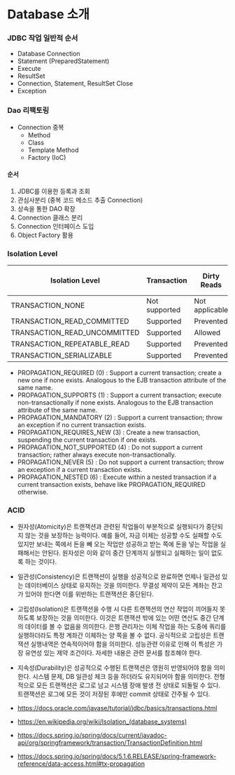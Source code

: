 # Database 소개

### JDBC 작업 일반적 순서
* Database Connection
* Statement (PreparedStatement)
* Execute
* ResultSet
* Connection, Statement, ResultSet Close
* Exception

### Dao 리팩토링
* Connection 중복
    * Method
    * Class
    * Template Method
    * Factory (IoC)

#### 순서
1. JDBC를 이용한 등록과 조회
2. 관심사분리 (중복 코드 메소드 추출 Connection)
3. 상속을 통한 DAO 확장
4. Connection 클래스 분리
5. Connection 인터페이스 도입
6. Object Factory 활용

### Isolation Level

| Isolation Level  | Transaction | Dirty Reads  | Non-Repeatable Reads  |  Phantom Reads  |
|---|---|---|---|---|
| TRANSACTION_NONE | Not supported | Not applicable | Not applicable | Not applicable |
| TRANSACTION_READ_COMMITTED | Supported | Prevented | Allowed | Allowed |
| TRANSACTION_READ_UNCOMMITTED | Supported | Allowed | Allowed | Allowed |
| TRANSACTION_REPEATABLE_READ | Supported | Prevented | Prevented | Allowed |
| TRANSACTION_SERIALIZABLE | Supported | Prevented | Prevented | Prevented |

* PROPAGATION_REQUIRED (0) : Support a current transaction; create a new one if none exists. Analogous to the EJB transaction attribute of the same name.
* PROPAGATION_SUPPORTS (1) : Support a current transaction; execute non-transactionally if none exists. Analogous to the EJB transaction attribute of the same name.
* PROPAGATION_MANDATORY (2) : Support a current transaction; throw an exception if no current transaction exists.
* PROPAGATION_REQUIRES_NEW (3) : Create a new transaction, suspending the current transaction if one exists.
* PROPAGATION_NOT_SUPPORTED (4) : Do not support a current transaction; rather always execute non-transactionally.
* PROPAGATION_NEVER (5) : Do not support a current transaction; throw an exception if a current transaction exists.
* PROPAGATION_NESTED (6) : Execute within a nested transaction if a current transaction exists, behave like PROPAGATION_REQUIRED otherwise.

### ACID
* 원자성(Atomicity)은 트랜잭션과 관련된 작업들이 부분적으로 실행되다가 중단되지 않는 것을 보장하는 능력이다. 예를 들어, 자금 이체는 성공할 수도 실패할 수도 있지만 보내는 쪽에서 돈을 빼 오는 작업만 성공하고 받는 쪽에 돈을 넣는 작업을 실패해서는 안된다. 원자성은 이와 같이 중간 단계까지 실행되고 실패하는 일이 없도록 하는 것이다.
* 일관성(Consistency)은 트랜잭션이 실행을 성공적으로 완료하면 언제나 일관성 있는 데이터베이스 상태로 유지하는 것을 의미한다. 무결성 제약이 모든 계좌는 잔고가 있어야 한다면 이를 위반하는 트랜잭션은 중단된다.
* 고립성(Isolation)은 트랜잭션을 수행 시 다른 트랜잭션의 연산 작업이 끼어들지 못하도록 보장하는 것을 의미한다. 이것은 트랜잭션 밖에 있는 어떤 연산도 중간 단계의 데이터를 볼 수 없음을 의미한다. 은행 관리자는 이체 작업을 하는 도중에 쿼리를 실행하더라도 특정 계좌간 이체하는 양 쪽을 볼 수 없다. 공식적으로 고립성은 트랜잭션 실행내역은 연속적이어야 함을 의미한다. 성능관련 이유로 인해 이 특성은 가장 유연성 있는 제약 조건이다. 자세한 내용은 관련 문서를 참조해야 한다.
* 지속성(Durability)은 성공적으로 수행된 트랜잭션은 영원히 반영되어야 함을 의미한다. 시스템 문제, DB 일관성 체크 등을 하더라도 유지되어야 함을 의미한다. 전형적으로 모든 트랜잭션은 로그로 남고 시스템 장애 발생 전 상태로 되돌릴 수 있다. 트랜잭션은 로그에 모든 것이 저장된 후에만 commit 상태로 간주될 수 있다.

* https://docs.oracle.com/javase/tutorial/jdbc/basics/transactions.html
* https://en.wikipedia.org/wiki/Isolation_(database_systems)
* https://docs.spring.io/spring/docs/current/javadoc-api/org/springframework/transaction/TransactionDefinition.html
* https://docs.spring.io/spring/docs/5.1.6.RELEASE/spring-framework-reference/data-access.html#tx-propagation